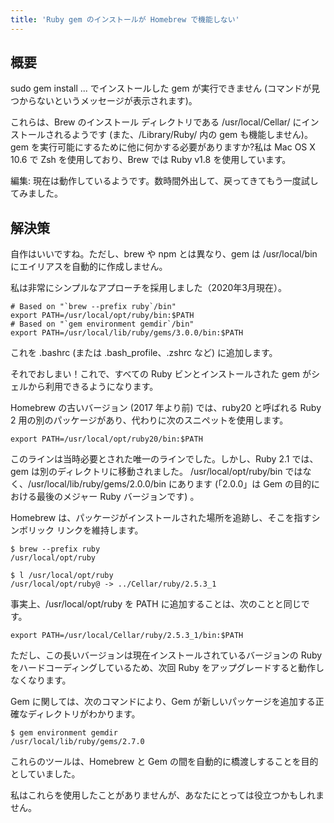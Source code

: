 ```yaml
---
title: 'Ruby gem のインストールが Homebrew で機能しない'
---
```


## 概要
sudo gem install ... でインストールした gem が実行できません (コマンドが見つからないというメッセージが表示されます)。

これらは、Brew のインストール ディレクトリである /usr/local/Cellar/ にインストールされるようです (また、/Library/Ruby/ 内の gem も機能しません)。 gem を実行可能にするために他に何かする必要がありますか?私は Mac OS X 10.6 で Zsh を使用しており、Brew では Ruby v1.8 を使用しています。

編集: 現在は動作しているようです。数時間外出して、戻ってきてもう一度試してみました。

## 解決策
自作はいいですね。ただし、brew や npm とは異なり、gem は /usr/local/bin にエイリアスを自動的に作成しません。

私は非常にシンプルなアプローチを採用しました（2020年3月現在）。

```
# Based on "`brew --prefix ruby`/bin"
export PATH=/usr/local/opt/ruby/bin:$PATH
# Based on "`gem environment gemdir`/bin"
export PATH=/usr/local/lib/ruby/gems/3.0.0/bin:$PATH

```
これを .bashrc (または .bash_profile、.zshrc など) に追加します。

それでおしまい！これで、すべての Ruby ビンとインストールされた gem がシェルから利用できるようになります。

Homebrew の古いバージョン (2017 年より前) では、ruby20 と呼ばれる Ruby 2 用の別のパッケージがあり、代わりに次のスニペットを使用します。

```
export PATH=/usr/local/opt/ruby20/bin:$PATH

```
このラインは当時必要とされた唯一のラインでした。しかし、Ruby 2.1 では、gem は別のディレクトリに移動されました。 /usr/local/opt/ruby/bin ではなく、/usr/local/lib/ruby/gems/2.0.0/bin にあります (「2.0.0」は Gem の目的における最後のメジャー Ruby バージョンです) 。

Homebrew は、パッケージがインストールされた場所を追跡し、そこを指すシンボリック リンクを維持します。

```
$ brew --prefix ruby
/usr/local/opt/ruby

$ l /usr/local/opt/ruby
/usr/local/opt/ruby@ -> ../Cellar/ruby/2.5.3_1

```
事実上、/usr/local/opt/ruby を PATH に追加することは、次のことと同じです。

```
export PATH=/usr/local/Cellar/ruby/2.5.3_1/bin:$PATH

```
ただし、この長いバージョンは現在インストールされているバージョンの Ruby をハードコーディングしているため、次回 Ruby をアップグレードすると動作しなくなります。

Gem に関しては、次のコマンドにより、Gem が新しいパッケージを追加する正確なディレクトリがわかります。

```
$ gem environment gemdir
/usr/local/lib/ruby/gems/2.7.0

```
これらのツールは、Homebrew と Gem の間を自動的に橋渡しすることを目的としていました。

私はこれらを使用したことがありませんが、あなたにとっては役立つかもしれません。

